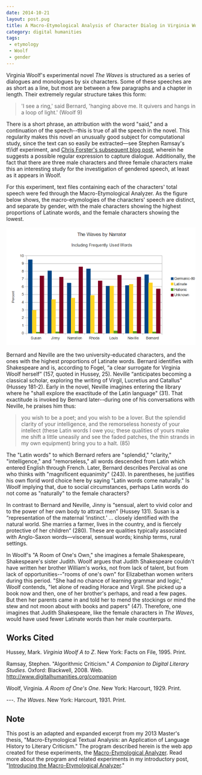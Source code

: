 ```yaml
---
date: 2014-10-21
layout: post.pug
title: A Macro-Etymological Analysis of Character Dialog in Virginia Woolf's The Waves
category: digital humanities
tags:
 - etymology
 - Woolf
 - gender
---
```


Virginia Woolf's experimental novel _The Waves_ is structured as a series of dialogues and monologues by six characters. Some of these speeches are as short as a line, but most are between a few paragraphs and a chapter in length. Their extremely regular structure takes this form:

>'I see a ring,' said Bernard, 'hanging above me. It quivers and hangs in a loop of light.' (Woolf 9)  

There is a short phrase, an attribution with the word "said," and a continuation of the speech--this is true of all the speech in the novel. This regularity makes this novel an unusually good subject for computational study, since the text can so easily be extracted—see Stephen Ramsay's tf/idf experiment, and [Chris Forster's subsequent blog post](http://cforster.com/2013/02/reading-the-waves-with-stephen-ramsay/), wherein he suggests a possible regular expression to capture dialogue. Additionally, the fact that there are three male characters and three female characters make this an interesting study for the investigation of gendered speech, at least as it appears in Woolf.  

For this experiment, text files containing each of the characters' total speech were fed through the Macro-Etymological Analyzer. As the figure below shows, the macro-etymologies of the characters' speech are distinct, and separate by gender, with the male characters showing the highest proportions of Latinate words, and the female characters showing the lowest.

![The Waves by Narrator](/images/macro-etym/waves-with-screen.png)

Bernard and Neville are the two university-educated characters, and the ones with the highest proportions of Latinate words. Bernard identifies with Shakespeare and is, according to Fogel, “a clear surrogate for Virginia Woolf herself” (157, quoted in Hussey, 25). Neville “anticipates becoming a classical scholar, exploring the writing of Virgil, Lucretius and Catallus" (Hussey 181-2). Early in the novel, Neville imagines entering the library where he "shall explore the exactitude of the Latin language" (31).  That exactitude is invoked by Bernard later--during one of his conversations with Neville, he praises him thus:   

>you wish to be a poet; and you wish to be a lover. But the splendid clarity of your intelligence, and the remorseless honesty of your intellect (these Latin words I owe you; these qualities of yours make me shift a little uneasily and see the faded patches, the thin strands in my own equipment) bring you to a halt. (85)

The "Latin words" to which Bernard refers are "splendid," "clarity," "intelligence," and "remorseless," all words descended from Latin which entered English through French. Later, Bernard describes Percival as one who thinks with "magnificent equanimity" (243). In parentheses, he justifies his own florid word choice here by saying "Latin words come naturally." Is Woolf implying that, due to social circumstances, perhaps Latin words do not come as "naturally" to the female characters?

In contrast to Bernard and Neville, Jinny is “sensual, alert to vivid color and to the power of her own body to attract men” (Hussey 131). Susan is a “representation of the maternal ‘instinct.’ ... closely identified with the natural world. She marries a farmer, lives in the country, and is fiercely protective of her children” (280). These are qualities typically associated with Anglo-Saxon words—visceral, sensual words; kinship terms, rural settings.  

In Woolf's "A Room of One's Own," she imagines a female Shakespeare, Shakespeare's sister Judith. Woolf argues that Judith Shakespeare couldn't have written her brother William's works, not from lack of talent, but from lack of opportunities--"rooms of one's own" for Elizabethan women writers during this period. "She had no chance of learning grammar and logic," Woolf contends, "let alone of reading Horace and Virgil. She picked up a book now and then, one of her brother's perhaps, and read a few pages. But then her parents came in and told her to mend the stockings or mind the stew and not moon about with books and papers" (47). Therefore, one imagines that Judith Shakespeare, like the female characters in _The Waves_, would have used fewer Latinate words than her male counterparts.

## Works Cited
Hussey, Mark. _Virginia Woolf A to Z_. New York: Facts on File, 1995. Print.

Ramsay, Stephen. "Algorithmic Criticism." _A Companion to Digital Literary Studies_. Oxford: Blackwell, 2008. Web. http://www.digitalhumanities.org/companion

Woolf, Virginia. _A Room of One's One_. New York: Harcourt, 1929. Print.

---.  _The Waves_. New York: Harcourt, 1931. Print.

## Note
This post is an adapted and expanded excerpt from my 2013 Master's thesis, "Macro-Etymological Textual Analysis: an Application of Language History to Literary Criticism." The program described herein is the web app created for these experiments, the [Macro-Etymological Analyzer](http://jonreeve.com/etym). Read more about the program and related experiments in my introductory post, "[Introducing the Macro-Etymological Analyzer](/2013/11/introducing-the-macro-etymological-analyzer/)."   
